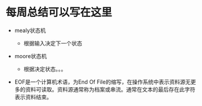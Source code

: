 # 每周总结可以写在这里
* mealy状态机
    * 根据输入决定下一个状态

* moore状态机
    * 根据决定状态。。。

* EOF是一个计算机术语，为End Of File的缩写，在操作系统中表示资料源无更多的资料可读取。资料源通常称为档案或串流。通常在文本的最后存在此字符表示资料结束。